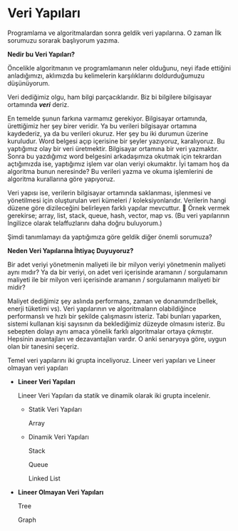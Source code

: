 # Veri Yapıları

Programlama ve algoritmalardan sonra geldik veri yapılarına. O zaman İlk sorumuzu sorarak başlıyorum yazıma.

**Nedir bu Veri Yapıları?**

Öncelikle algoritmanın ve programlamanın neler olduğunu, neyi ifade ettiğini anladığımızı, aklımızda bu kelimelerin karşılıklarını doldurduğumuzu düşünüyorum.

Veri dediğimiz olgu, ham bilgi parçacıklarıdır. Biz bi bilgilere bilgisayar ortamında ***veri*** deriz.

En temelde şunun farkına varmamız gerekiyor. Bilgisayar ortamında, ürettiğimiz her şey birer veridir. Ya bu verileri bilgisayar ortamına kaydederiz, ya da bu verileri okuruz. Her şey bu iki durumun üzerine kuruludur. Word belgesi açıp içerisine bir şeyler yazıyoruz, karalıyoruz. Bu yaptığımız olay bir veri üretmektir. Bilgisayar ortamına bir veri yazmaktır. Sonra bu yazdığımız word belgesini arkadaşımıza okutmak için tekrardan açtığımızda ise, yaptığımız işlem var olan veriyi okumaktır. İyi tamam hoş da algoritma bunun neresinde? Bu verileri yazma ve okuma işlemlerini de algoritma kurallarına göre yapıyoruz.

Veri yapısı ise, verilerin bilgisayar ortamında saklanması, işlenmesi ve yönetilmesi için oluşturulan veri kümeleri / koleksiyonlarıdır. Verilerin hangi düzene göre dizileceğini belirleyen farklı yapılar mevcuttur. 🙂 Örnek vermek gerekirse; array, list, stack, queue, hash, vector, map vs. (Bu veri yapılarının İngilizce olarak telaffuzlarını daha doğru buluyorum.)

Şimdi tanımlamayı da yaptığımıza göre geldik diğer önemli sorumuza?

**Neden Veri Yapılarına İhtiyaç Duyuyoruz?**

Bir adet veriyi yönetmenin maliyeti ile bir milyon veriyi yönetmenin maliyeti aynı mıdır? Ya da bir veriyi, on adet veri içerisinde aramanın / sorgulamanın maliyeti ile bir milyon veri içerisinde aramanın / sorgulamanın maliyeti bir midir?

Maliyet dediğimiz şey aslında performans, zaman ve donanımdır(bellek, enerji tüketimi vs). Veri yapılarının ve algoritmaların olabildiğince performanslı ve hızlı bir şekilde çalışmasını isteriz. Tabi bunları yaparken, sistemi kullanan kişi sayısının da beklediğimiz düzeyde olmasını isteriz. Bu sebepten dolayı aynı amaca yönelik farklı algoritmalar ortaya çıkmıştır. Hepsinin avantajları ve dezavantajları vardır. O anki senaryoya göre, uygun olan bir tanesini seçeriz.

Temel veri yapılarını iki grupta inceliyoruz. Lineer veri yapıları ve Lineer olmayan veri yapıları

- **Lineer Veri Yapıları**
    
    Lineer Veri Yapıları da statik ve dinamik olarak iki grupta incelenir. 
    
    - Statik Veri Yapıları
        
        Array
        
    - Dinamik Veri Yapıları
        
        Stack
        
        Queue
        
        Linked List
        
    
- **Lineer Olmayan Veri Yapıları**
    
    Tree
    
    Graph
